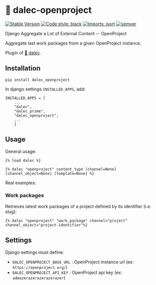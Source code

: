# 🔗 dalec-openproject

[![Stable Version](https://img.shields.io/pypi/v/dalec-openproject?color=blue)](https://pypi.org/project/dalec-openproject/)
[![Code style: black](https://img.shields.io/badge/code%20style-black-000000.svg)](https://github.com/psf/black)
[![Imports: isort](https://img.shields.io/badge/%20imports-isort-%231674b1?style=flat&labelColor=ef8336)](https://pycqa.github.io/isort/)
[![semver](https://img.shields.io/badge/semver-2.0.0-green)](https://semver.org/)

Django Aggregate a Lot of External Content -- OpenProject

Aggregate last work packages from a given OpenProject instance.

Plugin of [🤖 dalec](https://github.com/webu/dalec).

## Installation

```
pip install dalec_openproject
```

In django settings `INSTALLED_APPS`, add:

```
INSTALLED_APPS = [
    ...
    "dalec",
    "dalec_prime",
    "dalec_openproject",
    ...
    ]
```


## Usage

General usage:
```django
{% load dalec %}

{% dalec "openproject" content_type [channel=None] [channel_object=None] [template=None] %}
```

Real examples:

### Work packages

Retrieves latest work packages of a project defined by its identifier (i.e. slug):

```django
{% dalec "openproject" "work_package" channel="project" channel_object="project-identifier"%}
```


## Settings

Django settings must define:

  - `DALEC_OPENPROJECT_BASE_URL` : OpenProject instance url (ex: `https://openproject.org/`)
  - `DALEC_OPENPROJECT_API_KEY` : OpenProject api key (ex: `admazerazerazerazerazer`)

